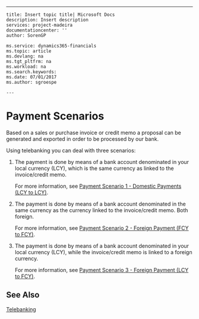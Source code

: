 ---
    title: Insert topic title| Microsoft Docs
    description: Insert description
    services: project-madeira
    documentationcenter: ''
    author: SorenGP

    ms.service: dynamics365-financials
    ms.topic: article
    ms.devlang: na
    ms.tgt_pltfrm: na
    ms.workload: na
    ms.search.keywords:
    ms.date: 07/01/2017
    ms.author: sgroespe

    ---
# Payment Scenarios
Based on a sales or purchase invoice or credit memo a proposal can be generated and exported in order to be processed by our bank.  
  
 Using telebanking you can deal with three scenarios:  
  
1.  The payment is done by means of a bank account denominated in your local currency \(LCY\), which is the same currency as linked to the invoice\/credit memo.  
  
     For more information, see [Payment Scenario 1 - Domestic Payments \(LCY to LCY\)](../payment-scenario-1-domestic-payments-lcy-to-lcy-.md).  
  
2.  The payment is done by means of a bank account denominated in the same currency as the currency linked to the invoice\/credit memo. Both foreign.  
  
     For more information, see [Payment Scenario 2 - Foreign Payment \(FCY to FCY\)](../payment-scenario-2-foreign-payment-fcy-to-fcy-.md).  
  
3.  The payment is done by means of a bank account denominated in your local currency \(LCY\), while the invoice\/credit memo is linked to a foreign currency.  
  
     For more information, see [Payment Scenario 3 - Foreign Payment \(LCY  to FCY\)](../payment-scenario-3-foreign-payment-lcy-to-fcy-.md).  
  
## See Also  
 [Telebanking](../telebanking.md)